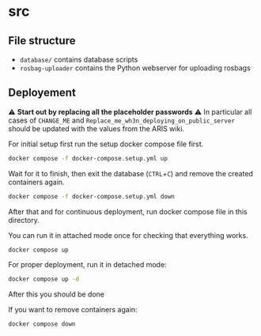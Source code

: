 # src

## File structure

- `database/` contains database scripts
- `rosbag-uploader` contains the Python webserver for uploading rosbags

## Deployement

⚠️ **Start out by replacing all the placeholder passwords** ⚠️
In particular all cases of `CHANGE_ME` and `Replace_me_wh3n_deploying_on_public_server` should be updated with the values from the ARIS wiki.

For initial setup first run the setup docker compose file first.

```sh
docker compose -f docker-compose.setup.yml up
```

Wait for it to finish, then exit the database (`CTRL`+`C`) and remove the created containers again.
```sh
docker compose -f docker-compose.setup.yml down
```

After that and for continuous deployment, run docker compose file in this directory.

You can run it in attached mode once for checking that everything works.
```sh
docker compose up
```

For proper deployment, run it in detached mode:
```sh
docker compose up -d
```

After this you should be done

If you want to remove containers again:
```sh
docker compose down
```
